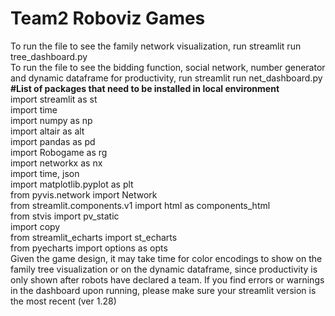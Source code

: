 # Team2 Roboviz Games  
To run the file to see the family network visualization, run streamlit run tree_dashboard.py  
To run the file to see the bidding function, social network, number generator and dynamic dataframe for productivity, run streamlit run net_dashboard.py   
**#List of packages that need to be installed in local environment**  
import streamlit as st  
import time  
import numpy as np  
import altair as alt  
import pandas as pd  
import Robogame as rg  
import networkx as nx   
import time, json  
import matplotlib.pyplot as plt  
from pyvis.network import Network  
from streamlit.components.v1 import html as components_html  
from stvis import pv_static  
import copy  
from streamlit_echarts import st_echarts   
from pyecharts import options as opts   
Given the game design, it may take time for color encodings to show on the family tree visualization or on the dynamic dataframe, since
productivity is only shown after robots have declared a team. If you find errors or warnings in the dashboard upon running, please make sure your
streamlit version is the most recent (ver 1.28)
